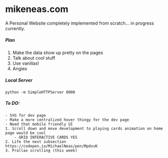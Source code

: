 # mikeneas.com
A Personal Website completely implemented from scratch... in progress currently.

##### Plan
1. Make the data show up pretty on the pages
2. Talk about cool stuff
3. Use vanillas!
4. Angies

##### Local Server
```python -m SimpleHTTPServer 8000```

##### To DO:
	- SVG for dev page
	- Make a more centralized hover thingy for the dev page
	- Need that mobile friendly UI
	1. Scroll down and move development to playing cards animation on home page would be cool
		- GRID INTERACTIVE CARDS YES
	2. Life the next subsection
	https://codepen.io/MichaelNeas/pen/MpdxvK
	3. Prallax scrolling (this week)
